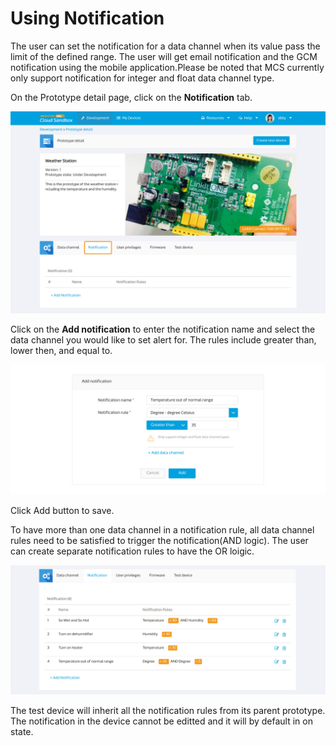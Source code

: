 # Using Notification

The user can set the notification for a data channel when its value pass the limit of the defined range. The user will get email notification and the GCM notification using the mobile application.Please be noted that MCS currently only support notification for integer and float data channel type.


On the Prototype detail page, click on the **Notification** tab.

![](https://raw.githubusercontent.com/Mediatek-Cloud/MCS/master/graphics/notification/not1.jpg)

Click on the **Add notification** to enter the notification name and select the data channel you would like to set alert for. The rules include greater than, lower then, and equal to.

![](https://raw.githubusercontent.com/Mediatek-Cloud/MCS/master/graphics/notification/not2.jpg)

Click Add button to save.

To have more than one data channel in a notification rule, all data channel rules need to be satisfied to trigger the notification(AND logic). The user can create separate notification rules to have the OR loigic.

![](https://raw.githubusercontent.com/Mediatek-Cloud/MCS/master/graphics/notification/not3.jpg)

The test device will inherit all the notification rules from its parent prototype. The notification in the device cannot be editted and it will by default in on state.

